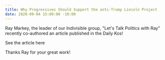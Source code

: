 ```yaml
---
title: Why Progressives Should Support the anti-Trump Lincoln Project
date: 2020-09-04 15:09:00 -10:00
---
```


Ray Markey, the leader of our Indivisible group, "Let's Talk Politics with Ray" recently co-authored an article published in the Daily Kos!

See the article here [](https://www.dailykos.com/story/2020/9/2/1974567/-Why-Progressives-Should-Support-the-anti-Trump-Lincoln-Project)

Thanks Ray for your great work!